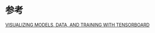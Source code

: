 
# 


# 参考
[VISUALIZING MODELS, DATA, AND TRAINING WITH TENSORBOARD](https://pytorch.org/tutorials/intermediate/tensorboard_tutorial.html)


